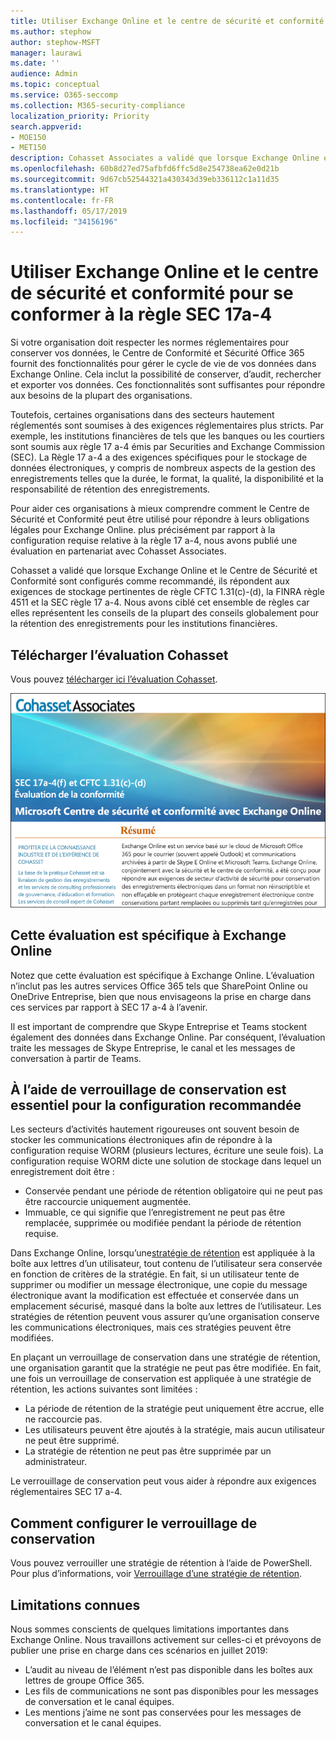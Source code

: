```yaml
---
title: Utiliser Exchange Online et le centre de sécurité et conformité pour se conformer à la règle SEC 17a-4
ms.author: stephow
author: stephow-MSFT
manager: laurawi
ms.date: ''
audience: Admin
ms.topic: conceptual
ms.service: O365-seccomp
ms.collection: M365-security-compliance
localization_priority: Priority
search.appverid:
- MOE150
- MET150
description: Cohasset Associates a validé que lorsque Exchange Online et le centre de sécurité et conformité sont configurés comme recommandé, ils répondent aux exigences de stockage pertinentes de règle CFTC 1.31(c)-(d), FINRA règle 4511 et SEC règle 17 a-4. Vous pouvez télécharger l’évaluation.
ms.openlocfilehash: 60b8d27ed75afbfd6ffc5d8e254738ea62e0d21b
ms.sourcegitcommit: 9d67cb52544321a430343d39eb336112c1a11d35
ms.translationtype: HT
ms.contentlocale: fr-FR
ms.lasthandoff: 05/17/2019
ms.locfileid: "34156196"
---
```

# <a name="use-exchange-online-and-the-security--compliance-center-to-comply-with-sec-rule-17a-4"></a>Utiliser Exchange Online et le centre de sécurité et conformité pour se conformer à la règle SEC 17a-4

Si votre organisation doit respecter les normes réglementaires pour conserver vos données, le Centre de Conformité et Sécurité Office 365 fournit des fonctionnalités pour gérer le cycle de vie de vos données dans Exchange Online. Cela inclut la possibilité de conserver, d’audit, rechercher et exporter vos données. Ces fonctionnalités sont suffisantes pour répondre aux besoins de la plupart des organisations.

Toutefois, certaines organisations dans des secteurs hautement réglementés sont soumises à des exigences réglementaires plus stricts. Par exemple, les institutions financières de tels que les banques ou les courtiers sont soumis aux règle 17 a-4 émis par Securities and Exchange Commission (SEC). La Règle 17 a-4 a des exigences spécifiques pour le stockage de données électroniques, y compris de nombreux aspects de la gestion des enregistrements telles que la durée, le format, la qualité, la disponibilité et la responsabilité de rétention des enregistrements.

Pour aider ces organisations à mieux comprendre comment le Centre de Sécurité et Conformité peut être utilisé pour répondre à leurs obligations légales pour Exchange Online. plus précisément par rapport à la configuration requise relative à la règle 17 a-4, nous avons publié une évaluation en partenariat avec Cohasset Associates.

Cohasset a validé que lorsque Exchange Online et le Centre de Sécurité et Conformité sont configurés comme recommandé, ils répondent aux exigences de stockage pertinentes de règle CFTC 1.31(c)-(d), la FINRA règle 4511 et la SEC règle 17 a-4.  Nous avons ciblé cet ensemble de règles car elles représentent les conseils de la plupart des conseils globalement pour la rétention des enregistrements pour les institutions financières.

## <a name="download-the-cohasset-assessment"></a>Télécharger l’évaluation Cohasset

Vous pouvez [télécharger ici l’évaluation Cohasset](https://servicetrust.microsoft.com/ViewPage/TrustDocuments?command=Download&downloadType=Document&downloadId=9fa8349d-a0c9-47d9-93ad-472aa0fa44ec&docTab=6d000410-c9e9-11e7-9a91-892aae8839ad_FAQ_and_White_Papers).

![La page de titre de l’évaluation téléchargeable par Cohasset Associates](media/cohasset-associates-assessment.png)

## <a name="this-assessment-is-specific-to-exchange-online"></a>Cette évaluation est spécifique à Exchange Online

Notez que cette évaluation est spécifique à Exchange Online. L’évaluation n’inclut pas les autres services Office 365 tels que SharePoint Online ou OneDrive Entreprise, bien que nous envisageons la prise en charge dans ces services par rapport à SEC 17 a-4 à l’avenir.

Il est important de comprendre que Skype Entreprise et Teams stockent également des données dans Exchange Online.  Par conséquent, l’évaluation traite les messages de Skype Entreprise, le canal et les messages de conversation à partir de Teams.

## <a name="using-preservation-lock-is-key-to-the-recommended-configuration"></a>À l’aide de verrouillage de conservation est essentiel pour la configuration recommandée

Les secteurs d’activités hautement rigoureuses ont souvent besoin de stocker les communications électroniques afin de répondre à la configuration requise WORM (plusieurs lectures, écriture une seule fois). La configuration requise WORM dicte une solution de stockage dans lequel un enregistrement doit être :

- Conservée pendant une période de rétention obligatoire qui ne peut pas être raccourcie uniquement augmentée.
- Immuable, ce qui signifie que l’enregistrement ne peut pas être remplacée, supprimée ou modifiée pendant la période de rétention requise.

Dans Exchange Online, lorsqu’une[stratégie de rétention](retention-policies.md) est appliquée à la boîte aux lettres d’un utilisateur, tout contenu de l’utilisateur sera conservée en fonction de critères de la stratégie. En fait, si un utilisateur tente de supprimer ou modifier un message électronique, une copie du message électronique avant la modification est effectuée et conservée dans un emplacement sécurisé, masqué dans la boîte aux lettres de l’utilisateur. Les stratégies de rétention peuvent vous assurer qu’une organisation conserve les communications électroniques, mais ces stratégies peuvent être modifiées.

En plaçant un verrouillage de conservation dans une stratégie de rétention, une organisation garantit que la stratégie ne peut pas être modifiée. En fait, une fois un verrouillage de conservation est appliquée à une stratégie de rétention, les actions suivantes sont limitées :

- La période de rétention de la stratégie peut uniquement être accrue, elle ne raccourcie pas.
- Les utilisateurs peuvent être ajoutés à la stratégie, mais aucun utilisateur ne peut être supprimé.
- La stratégie de rétention ne peut pas être supprimée par un administrateur.

Le verrouillage de conservation peut vous aider à répondre aux exigences réglementaires SEC 17 a-4.

## <a name="how-to-set-up-preservation-lock"></a>Comment configurer le verrouillage de conservation

Vous pouvez verrouiller une stratégie de rétention à l’aide de PowerShell. Pour plus d’informations, voir [Verrouillage d’une stratégie de rétention](retention-policies.md#locking-a-retention-policy).

## <a name="known-limitations"></a>Limitations connues

Nous sommes conscients de quelques limitations importantes dans Exchange Online. Nous travaillons activement sur celles-ci et prévoyons de publier une prise en charge dans ces scénarios en juillet 2019:

- L’audit au niveau de l’élément n’est pas disponible dans les boîtes aux lettres de groupe Office 365.
- Les fils de communications ne sont pas disponibles pour les messages de conversation et le canal équipes.
- Les mentions j’aime ne sont pas conservées pour les messages de conversation et le canal équipes.
